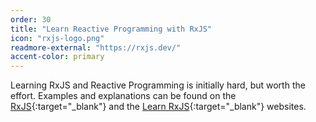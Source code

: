 ```yaml
---
order: 30
title: "Learn Reactive Programming with RxJS"
icon: "rxjs-logo.png"
readmore-external: "https://rxjs.dev/"
accent-color: primary
---
```


Learning RxJS and Reactive Programming is initially hard, but worth the effort.
Examples and explanations can be found on the [RxJS](https://rxjs.dev/){:target="_blank"}
and the [Learn RxJS](https://www.learnrxjs.io/){:target="_blank"} websites.
